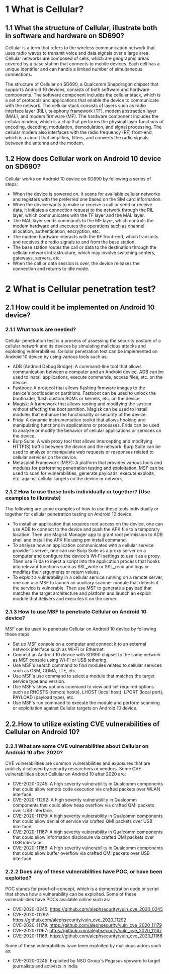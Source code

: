 # 1 What is Cellular?
## 1.1 What the structure of Cellular, illustrate both in software and hardware on SD690?
Cellular is a term that refers to the wireless communication network that uses radio waves to transmit voice and data signals over a large area. Cellular networks are composed of cells, which are geographic areas covered by a base station that connects to mobile devices. Each cell has a unique identifier and can handle a limited number of simultaneous connections.

The structure of Cellular on SD690, a Qualcomm Snapdragon chipset that supports Android 10 devices, consists of both software and hardware components. The software component includes the cellular stack, which is a set of protocols and applications that enable the device to communicate with the network. The cellular stack consists of layers such as radio interface layer (RIL), telephony framework (TF), modem abstraction layer (MAL), and modem firmware (MF). The hardware component includes the cellular modem, which is a chip that performs the physical layer functions of encoding, decoding, modulation, demodulation, and signal processing. The cellular modem also interfaces with the radio frequency (RF) front-end, which is a circuit that amplifies, filters, and converts the radio signals between the antenna and the modem.

## 1.2 How does Cellular work on Android 10 device on SD690?
Cellular works on Android 10 device on SD690 by following a series of steps:

- When the device is powered on, it scans for available cellular networks and registers with the preferred one based on the SIM card information.
- When the device wants to make or receive a call or send or receive data, it initiates a connection request to the network through the RIL layer, which communicates with the TF layer and the MAL layer.
- The MAL layer sends commands to the MF layer, which controls the modem hardware and executes the operations such as channel allocation, authentication, encryption, etc.
- The modem hardware interacts with the RF front-end, which transmits and receives the radio signals to and from the base station.
- The base station routes the call or data to the destination through the cellular network infrastructure, which may involve switching centers, gateways, servers, etc.
- When the call or data session is over, the device releases the connection and returns to idle mode.

# 2 What is Cellular penetration test?
## 2.1 How could it be implemented on Android 10 device?
### 2.1.1 What tools are needed?
Cellular penetration test is a process of assessing the security posture of a cellular network and its devices by simulating malicious attacks and exploiting vulnerabilities. Cellular penetration test can be implemented on Android 10 device by using various tools such as:

- ADB (Android Debug Bridge): A command-line tool that allows communication between a computer and an Android device. ADB can be used to install applications, execute commands, access files, etc. on the device.
- Fastboot: A protocol that allows flashing firmware images to the device's bootloader or partitions. Fastboot can be used to unlock the bootloader, flash custom ROMs or kernels, etc. on the device.
- Magisk: A framework that allows rooting and modifying the system without affecting the boot partition. Magisk can be used to install modules that enhance the functionality or security of the device.
- Frida: A dynamic instrumentation toolkit that allows hooking and manipulating functions in applications or processes. Frida can be used to analyze or modify the behavior of cellular applications or services on the device.
- Burp Suite: A web proxy tool that allows intercepting and modifying HTTP(S) traffic between the device and the network. Burp Suite can be used to analyze or manipulate web requests or responses related to cellular services on the device.
- Metasploit Framework (MSF): A platform that provides various tools and modules for performing penetration testing and exploitation. MSF can be used to scan for vulnerabilities, generate payloads, execute exploits, etc. against cellular targets on the device or network.

### 2.1.2 How to use these tools individually or together? (Use examples to illustrate)
The following are some examples of how to use these tools individually or together for cellular penetration testing on Android 10 device:

- To install an application that requires root access on the device, one can use ADB to connect to the device and push the APK file to a temporary location. Then use Magisk Manager app to grant root permission to ADB shell and install the APK file using pm install command.
- To analyze how an application communicates with a cellular service provider's server, one can use Burp Suite as a proxy server on a computer and configure the device's Wi-Fi settings to use it as a proxy. Then use Frida to inject a script into the application process that hooks into relevant functions such as SSL_write or SSL_read and logs or modifies their arguments or return values.
- To exploit a vulnerability in a cellular service running on a remote server, one can use MSF to launch an auxiliary scanner module that detects if the service is vulnerable. Then use MSF to generate a payload that matches the target architecture and platform and launch an exploit module that delivers and executes it on the server.

### 2.1.3 How to use MSF to penetrate Cellular on Android 10 device?
MSF can be used to penetrate Cellular on Android 10 device by following these steps:

- Set up MSF console on a computer and connect it to an external network interface such as Wi-Fi or Ethernet.
- Connect an Android 10 device with SD690 chipset to the same network as MSF console using Wi-Fi or USB tethering.
- Use MSF's search command to find modules related to cellular services such as GSM, CDMA, LTE, etc.
- Use MSF's use command to select a module that matches the target service type and version.
- Use MSF's show options command to view and set required options such as RHOSTS (remote hosts), LHOST (local host), LPORT (local port), PAYLOAD (payload type), etc.
- Use MSF's run command to execute the module and perform scanning or exploitation against Cellular targets on Android 10 device.

## 2.2.How to utilize existing CVE vulnerabilities of Cellular on Android 10?
### 2.2.1 What are some CVE vulnerabilities about Cellular on Android 10 after 2020?
CVE vulnerabilities are common vulnerabilities and exposures that are publicly disclosed by security researchers or vendors. Some CVE vulnerabilities about Cellular on Android 10 after 2020 are:

- CVE-2020-0245: A high severity vulnerability in Qualcomm components that could allow remote code execution via crafted packets over WLAN interface.
- CVE-2020-11292: A high severity vulnerability in Qualcomm components that could allow heap overflow via crafted QMI packets over USB interface.
- CVE-2020-11179: A high severity vulnerability in Qualcomm components that could allow denial of service via crafted QMI packets over USB interface.
- CVE-2020-11167: A high severity vulnerability in Qualcomm components that could allow information disclosure via crafted QMI packets over USB interface.
- CVE-2020-11166: A high severity vulnerability in Qualcomm components that could allow buffer overflow via crafted QMI packets over USB interface.

### 2.2.2 Does any of these vulnerabilities have POC, or have been exploited?
POC stands for proof-of-concept, which is a demonstration code or script that shows how a vulnerability can be exploited. Some of these vulnerabilities have POCs available online such as:

- CVE-2020-0245: https://github.com/alephsecurity/vuln_cve_2020_0245
- CVE-2020-11292: https://github.com/alephsecurity/vuln_cve_2020_11292
- CVE-2020-11179: https://github.com/alephsecurity/vuln_cve_2020_11179
- CVE-2020-11167: https://github.com/alephsecurity/vuln_cve_2020_11167
- CVE-2020-11166: https://github.com/alephsecurity/vuln_cve_2020_11166

Some of these vulnerabilities have been exploited by malicious actors such as:

- CVE-2020-0245: Exploited by NSO Group's Pegasus spyware to target journalists and activists in India